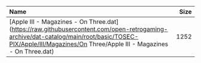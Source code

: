 |Name|Size|
|:---|---:|
|[Apple III - Magazines - On Three.dat](https://raw.githubusercontent.com/open-retrogaming-archive/dat-catalog/main/root/basic/TOSEC-PIX/Apple/III/Magazines/On Three/Apple III - Magazines - On Three.dat)|1252|
